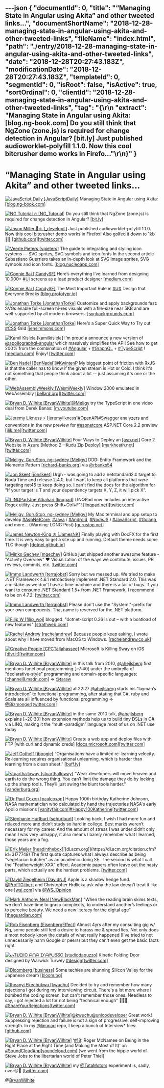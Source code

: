 ---json
{
  "documentId": 0,
  "title": "“Managing State in Angular using Akita” and other tweeted links…",
  "documentShortName": "2018-12-28-managing-state-in-angular-using-akita-and-other-tweeted-links",
  "fileName": "index.html",
  "path": "./entry/2018-12-28-managing-state-in-angular-using-akita-and-other-tweeted-links",
  "date": "2018-12-28T20:27:43.183Z",
  "modificationDate": "2018-12-28T20:27:43.183Z",
  "templateId": 0,
  "segmentId": 0,
  "isRoot": false,
  "isActive": true,
  "sortOrdinal": 0,
  "clientId": "2018-12-28-managing-state-in-angular-using-akita-and-other-tweeted-links",
  "tag": "{\r\n  \"extract\": \"Managing State in Angular using Akita: [blog.ng-book.com] Do you still think that NgZone (zone.js) is required for change detection in Angular? [bit.ly] Just published audioworklet-polyfill 1.1.0.             Now this cool bitcrusher demo works in Firefo...\"\r\n}"
}
---

# “Managing State in Angular using Akita” and other tweeted links…

[<img alt="JavaScript Daily [JavaScriptDaily]" src="https://songhay.blob.core.windows.net:443/shared-social-twitter/JavaScriptDaily.jpg">](https://twitter.com/JavaScriptDaily) Managing State in Angular using Akita: [[blog.ng-book.com]](https://blog.ng-book.com/managing-state-in-angular-using-akita/)

[<img alt="NG Tutorial 🔥 [NG_Tutorial]" src="https://songhay.blob.core.windows.net:443/shared-social-twitter/NG_Tutorial.jpg">](https://twitter.com/NG_Tutorial) Do you still think that NgZone (zone.js) is required for change detection in Angular? [[bit.ly]](http://bit.ly/2B3KBth)

[<img alt="Jason Miller 🦊⚛ [_developit]" src="https://songhay.blob.core.windows.net:443/shared-social-twitter/_developit.jpg">](http://jasonformat.com/) Just published audioworklet-polyfill 1.1.0. Now this cool bitcrusher demo works in Firefox! Also golfed it down to 1kb 🏌️‍♂️ [[github.com]](http://github.com/GoogleChromeLabs/audioworklet-polyfill)[[twitter.com]](https://twitter.com/_developit/status/1034469275778600960/video/1)

[<img alt="Veerle Pieters [vpieters]" src="https://songhay.blob.core.windows.net:443/shared-social-twitter/vpieters.png">](http://veerle.duoh.com/) The guide to integrating and styling icon systems — SVG sprites, SVG symbols and icon fonts In the second article Sebastiano Guerriero takes an in-depth look at SVG image sprites, SVG symbols and icon fonts. [[blog.nucleoapp.com]](https://blog.nucleoapp.com/the-guide-to-integrating-and-styling-icon-systems-svg-sprites-svg-symbols-and-icon-fonts-da7c424dac1b)

[<img alt="Connie Bai [iCandySF]" src="https://songhay.blob.core.windows.net:443/shared-social-twitter/iCandySF.jpg">](https://twitter.com/iCandySF) Here’s everything I’ve learned from designing 10,000+ [#UI](http://twitter.com/search?q='%23UI) screens as a lead product designer [[medium.com]](https://medium.com/ux-power-tools/heres-everything-i-ve-learned-from-designing-10-000-ui-screens-as-a-lead-product-designer-7d2810bee810?source=twitterShare-abf04071f183-1535271633)

[<img alt="Connie Bai [iCandySF]" src="https://songhay.blob.core.windows.net:443/shared-social-twitter/iCandySF.jpg">](https://twitter.com/iCandySF) The Most Important Rule in [#UX](http://twitter.com/search?q='%23UX) Design that Everyone Breaks [[blog.prototypr.io]](https://blog.prototypr.io/the-most-important-rule-in-ux-design-that-everyone-breaks-1c1cb188931?source=twitterShare-abf04071f183-1535189062)

[<img alt="Jonathan Torke [JonathanTorke]" src="https://songhay.blob.core.windows.net:443/shared-social-twitter/JonathanTorke.jpg">](https://jonathantorke.me/) Customize and apply backgrounds fast: SVGs enable full-screen hi-res visuals with a file-size near 5KB and are well-supported by all modern browsers. [[svgbackgrounds.com]](https://www.svgbackgrounds.com/)

[<img alt="Jonathan Torke [JonathanTorke]" src="https://songhay.blob.core.windows.net:443/shared-social-twitter/JonathanTorke.jpg">](https://jonathantorke.me/) Here's a Super Quick Way to Try out [#CSS](http://twitter.com/search?q='%23CSS) Grid [[jensimmons.com]](http://jensimmons.com/post/aug-15-2017/heres-super-quick-way-try-out-css-grid)

[<img alt="Kamil Kisiela [kamilkisiela]" src="https://songhay.blob.core.windows.net:443/shared-social-twitter/kamilkisiela.jpg">](http://github.com/kamilkisiela) I'm proud a announce a new version of [@apollographql-angular](http://twitter.com/@apollographql-angular) which massively simplifies the API! See how to get 200% from the combination of [#Angular](http://twitter.com/search?q='%23Angular) + [#GraphQL](http://twitter.com/search?q='%23GraphQL) + [#TypeScript](http://twitter.com/search?q='%23TypeScript) ! [[medium.com]](https://medium.com/the-guild/apollo-angular-code-generation-7903da1f8559) Enjoy! [[twitter.com]](https://twitter.com/kamilkisiela/status/1031947158927355905/photo/1)

[<img alt="Ben Nadel [BenNadel]" src="https://songhay.blob.core.windows.net:443/shared-social-twitter/BenNadel.jpeg">](https://www.bennadel.com/)[@KwintenP](http://twitter.com/@KwintenP) My biggest point of friction with RxJS is that the caller has to know if the given stream is Hot or Cold. I think it's not something that people think about a lot -- just assuming it's one or the other.

[<img alt="WebAssemblyWeekly [WasmWeekly]" src="https://songhay.blob.core.windows.net:443/shared-social-twitter/WasmWeekly.jpg">](http://wasmweekly.news/) Window 2000 emulated in WebAssembly [[bellard.org]](https://bellard.org/jslinux/vm.html?url=https://bellard.org/jslinux/win2k.cfg&mem=192&graphic=1&w=1024&h=768)[[twitter.com]](https://twitter.com/WasmWeekly/status/1031776676898856960/photo/1)

[<img alt="Bryan D. Wilhite [BryanWilhite]" src="https://songhay.blob.core.windows.net:443/shared-social-twitter/BryanWilhite.jpeg">](http://songhayblog.azurewebsites.net/)[@Meligy](http://twitter.com/@Meligy) try the TypeScript in one video deal from Derek Banas: [[m.youtube.com]](https://m.youtube.com/watch?v=-PR_XqW9JJU)

[<img alt="Jeremy Likness ⚡️ [jeremylikness]" src="https://songhay.blob.core.windows.net:443/shared-social-twitter/jeremylikness.jpg">](https://blog.jeremylikness.com/)[#OpenAPI](http://twitter.com/search?q='%23OpenAPI)[#Swagger](http://twitter.com/search?q='%23Swagger) analyzers and conventions in the new preview for [#aspnetcore](http://twitter.com/search?q='%23aspnetcore) ASP​.NET Core 2.2 preview [[jlik.me]](https://jlik.me/d5i)[[twitter.com]](https://twitter.com/jeremylikness/status/1033067441302261760/photo/1)

[<img alt="Bryan D. Wilhite [BryanWilhite]" src="https://songhay.blob.core.windows.net:443/shared-social-twitter/BryanWilhite.jpeg">](http://songhayblog.azurewebsites.net/) Four Ways to Deploy an [[asp.net]](http://ASP.NET) Core 2 Website in Azure [Method 2—Kudu Zip Deploy] [[markheath.net]](https://markheath.net/post/four-ways-to-deploy-aspnet-core-website-in-azure)[[twitter.com]](https://twitter.com/BryanWilhite/status/1032031059628548096/photo/1)

[<img alt="Meligy, GuruStop, ng-sydney [Meligy]" src="https://songhay.blob.core.windows.net:443/shared-social-twitter/Meligy.jpeg">](https://www.gurustop.net/) DDD: Entity Framework and the Memento Pattern [[richard-banks.org]](https://www.richard-banks.org/2018/08/ddd-entity-framework-and-memento-pattern.html) via [@rbanks54](http://twitter.com/@rbanks54)

[<img alt="Jon Skeet [jonskeet]" src="https://songhay.blob.core.windows.net:443/shared-social-twitter/jonskeet.jpg">](http://csharpindepth.com/) Urgh - was going to add a netstandard2.0 target to Noda Time and release 2.4.0, but I want to keep all platforms that *were* targeting net45 to keep doing so. I can't find the docs for the algorithm for "If your target is T and your dependency targets X, Y, Z, it will pick X".

[<img alt="LINQPad·Joe Albahari [linqpad]" src="https://songhay.blob.core.windows.net:443/shared-social-twitter/linqpad.jpg">](http://www.linqpad.net/) LINQPad now includes an interactive Regex utility. Just press Shift+Ctrl+F1! [[linqpad.net]](https://www.linqpad.net/download.aspx#beta)[[twitter.com]](https://twitter.com/linqpad/status/1031478320183926784/photo/1)

[<img alt="Meligy, GuruStop, ng-sydney [Meligy]" src="https://songhay.blob.core.windows.net:443/shared-social-twitter/Meligy.jpeg">](https://www.gurustop.net/) My Mac terminal and app setup to develop [#AspNetCore](http://twitter.com/search?q='%23AspNetCore), [#Java](http://twitter.com/search?q='%23Java) / [#Android](http://twitter.com/search?q='%23Android), [#NodeJS](http://twitter.com/search?q='%23NodeJS) / [#JavaScript](http://twitter.com/search?q='%23JavaScript), [#Golang](http://twitter.com/search?q='%23Golang), and more... (Warning: LONG Post) [[gurustop.net]](https://www.gurustop.net/blog/2018/08/29/my-mac-terminal-and-app-setup-to-develop-net-core-java-android-node-golang-go-and-more/)

[<img alt="James Newton-King ♔ [JamesNK]" src="https://songhay.blob.core.windows.net:443/shared-social-twitter/JamesNK.jpeg">](http://james.newtonking.com/) Finally playing with DocFX for the first time. It is very easy to get a site up and running. Default theme needs some TLC though [[dotnet.github.io]](http://dotnet.github.io/docfx/)

[<img alt="Minko Gechev [mgechev]" src="https://songhay.blob.core.windows.net:443/shared-social-twitter/mgechev.jpg">](https://github.com/mgechev) GitHub just shipped another awesome feature - "Activity Overview" ❤️ Visualization of the ways we contribute: issues, PR reviews, commits, etc. [[twitter.com]](https://twitter.com/mgechev/status/1033135329245646848/photo/1)

[<img alt="Immo Landwerth [terrajobst]" src="https://songhay.blob.core.windows.net:443/shared-social-twitter/terrajobst.jpg">](http://immo.landwerth.net/) Sorry but we messed up. We tried to make .NET Framework 4.6.1 retroactively implement .NET Standard 2.0. This was a mistake as we don't have a time machine and there is a tail of bugs. If you want to consume .NET Standard 1.5+ from .NET Framework, I recommend to be on 4.7.2. [[twitter.com]](https://twitter.com/marcgravell/status/1031867348876189696)

[<img alt="Immo Landwerth [terrajobst]" src="https://songhay.blob.core.windows.net:443/shared-social-twitter/terrajobst.jpg">](http://immo.landwerth.net/) Please don't use the "System."-prefix for your own components. That name is reserved for the .NET platform.

[<img alt="Filip W [filip_woj]" src="https://songhay.blob.core.windows.net:443/shared-social-twitter/filip_woj.jpg">](http://www.strathweb.com/) blogged: "dotnet-script 0.26 is out – with a boatload of new features" [[strathweb.com]](https://www.strathweb.com/2018/08/dotnet-script-0-26-is-out-with-a-boatload-of-new-features/)

[<img alt="Rachel Andrew [rachelandrew]" src="https://songhay.blob.core.windows.net:443/shared-social-twitter/rachelandrew.jpg">](https://rachelandrew.co.uk/) Because people keep asking, I wrote about why I have moved from MacOS to Windows. [[rachelandrew.co.uk]](https://rachelandrew.co.uk/archives/2018/08/21/why-im-moving-from-macos-to-windows/)

[<img alt="Creative People [CPCTallahassee]" src="https://songhay.blob.core.windows.net:443/shared-social-twitter/CPCTallahassee.jpg">](http://www.creativepeopleconsulting.com/) Microsoft is Killing Sway on iOS [[dlvr.it]](http://dlvr.it/Qh10t8)[[twitter.com]](https://twitter.com/CPCTallahassee/status/1033185410862575616/photo/1)

[<img alt="Bryan D. Wilhite [BryanWilhite]" src="https://songhay.blob.core.windows.net:443/shared-social-twitter/BryanWilhite.jpeg">](http://songhayblog.azurewebsites.net/) in this talk from 2010, [@ahejlsberg](http://twitter.com/@ahejlsberg) first mentions functional programming [~7:40] under the umbrella of “declarative-style” programming and domain-specific languages: [[channel9.msdn.com]](https://channel9.msdn.com/blogs/adebruyn/techdays-2010-developer-keynote-by-anders-hejlsberg) => [@taraw](http://twitter.com/@taraw)

[<img alt="Bryan D. Wilhite [BryanWilhite]" src="https://songhay.blob.core.windows.net:443/shared-social-twitter/BryanWilhite.jpeg">](http://songhayblog.azurewebsites.net/) at 22:27 [@ahejlsberg](http://twitter.com/@ahejlsberg) starts his “layman’s introduction” to functional programming, after stating that C#, ruby and Scala are all influenced by functional programming => [@Bizmonger](http://twitter.com/@Bizmonger)[[twitter.com]](https://twitter.com/BryanWilhite/status/1033027409157574656/photo/1)

[<img alt="Bryan D. Wilhite [BryanWilhite]" src="https://songhay.blob.core.windows.net:443/shared-social-twitter/BryanWilhite.jpeg">](http://songhayblog.azurewebsites.net/) in the same 2010 talk, [@ahejlsberg](http://twitter.com/@ahejlsberg) explains [~20:30] how extension methods help us to build tiny DSLs in C# via LINQ, making it the “multi-paradigm” language most of us on .NET use today

[<img alt="Bryan D. Wilhite [BryanWilhite]" src="https://songhay.blob.core.windows.net:443/shared-social-twitter/BryanWilhite.jpeg">](http://songhayblog.azurewebsites.net/) Create a web app and deploy files with FTP [with curl and dynamic creds] [[docs.microsoft.com]](https://docs.microsoft.com/en-us/azure/app-service/scripts/app-service-cli-deploy-ftp)[[twitter.com]](https://twitter.com/BryanWilhite/status/1032034660530835456/photo/1)

[<img alt="Jeff Gothelf [jboogie]" src="https://songhay.blob.core.windows.net:443/shared-social-twitter/jboogie.jpg">](http://www.jeffgothelf.com/) “Organisations have a limited re-learning velocity. Re-learning requires organisational unlearning, which is harder than learning from a clean sheet.” [[buff.ly]](https://buff.ly/2Moa3A6)

[<img alt="stuarthalloway [stuarthalloway]" src="https://songhay.blob.core.windows.net:443/shared-social-twitter/stuarthalloway.jpg">](http://cognitect.com/) "Weak developers will move heaven and earth to do the wrong thing. You can’t limit the damage they do by locking up the sharp tools. They’ll just swing the blunt tools harder." [[vanderburg.org]](https://vanderburg.org/blog/2009/07/13/sharp_and_blunt.html)

[<img alt="Dr Paul Coxon [paulcoxon]" src="https://songhay.blob.core.windows.net:443/shared-social-twitter/paulcoxon.jpg">](http://www.mcg.msm.cam.ac.uk/) Happy 100th birthday Katherine Johnson, NASA mathematician who calculated by hand the trajectories NASA's early Apollo missions [[vanityfair.com]](https://www.vanityfair.com/culture/2016/08/katherine-johnson-the-nasa-mathematician-who-advanced-human-rights/amp)[#Happy100Katherine](http://twitter.com/search?q='%23Happy100Katherine)[[twitter.com]](https://twitter.com/paulcoxon/status/1033639682188488704/photo/1)

[<img alt="Stephanie Hurlburt [sehurlburt]" src="https://songhay.blob.core.windows.net:443/shared-social-twitter/sehurlburt.jpg">](http://binomial.info/) Looking back, I wish I had more fun and relaxed more and didn’t study so hard in college. Best marks weren’t necessary for my career. And the amount of stress I was under didn’t only mean I was very unhappy, it also means I barely remember what I learned, those years are a fog.

[<img alt="Erik Meijer [headinthebox]" src="https://songhay.blob.core.windows.net:443/shared-social-twitter/headinthebox.jpeg">](http://en.wikipedia.org/wiki/Erik_Meijer_(computer_scientist))[[dl.acm.org]](https://dl.acm.org/citation.cfm?id=3177748) The first quote captures what I always describe as being "vegetarian butcher" as an academic doing SE. The second is what I call the "Featherweight XXX" effect. Academic papers often leave out the nasty parts, which actually are the hardest problems. [[twitter.com]](https://twitter.com/headinthebox/status/1034458678768750592/photo/1)

[<img alt="David Ziegelheim [DavidNJ]" src="https://songhay.blob.core.windows.net:443/shared-social-twitter/DavidNJ.jpg">](https://twitter.com/DavidNJ) Apple is a shadow hedge fund. [@ProfTGilbert](http://twitter.com/@ProfTGilbert) and Christopher Hrdlicka ask why the law doesn’t treat it like one [[wsj.com]](https://www.wsj.com/articles/apple-is-a-hedge-fund-that-makes-phones-1535063375) via [@WSJOpinion](http://twitter.com/@WSJOpinion)

[<img alt="Mark Anthony Neal [NewBlackMan]" src="https://songhay.blob.core.windows.net:443/shared-social-twitter/NewBlackMan.jpg">](http://www.newblackmaninexile.net/) "When the reading brain skims texts, we don’t have time to grasp complexity, to understand another’s feelings or to perceive beauty. We need a new literacy for the digital age" [[theguardian.com]](https://www.theguardian.com/commentisfree/2018/aug/25/skim-reading-new-normal-maryanne-wolf)

[<img alt="Rob Eisenberg [EisenbergEffect]" src="https://songhay.blob.core.windows.net:443/shared-social-twitter/EisenbergEffect.jpg">](http://www.robeisenberg.com/) Almost 4yrs after my consulting gig w/ Ng, some people still feel a desire to harass me & spread lies. Not only does almost nobody know the details of what really happened (I've tried to not unnecessarily harm Google or peers) but they can't even get the basic facts right.

[<img alt="ᔕTᑌᗪIO ᗩᑎᗩ ᗪ'ᗩᑭᑌᘔᘔO [studiodapuzzo]" src="https://songhay.blob.core.windows.net:443/shared-social-twitter/studiodapuzzo.jpeg">](http://www.anadapuzzo.com/) Kinetic Folding Door designed by Warwick Turwey [#design](http://twitter.com/search?q='%23design)[[twitter.com]](https://twitter.com/studiodapuzzo/status/1033618943695626240/video/1)

[<img alt="Bloomberg [business]" src="https://songhay.blob.core.windows.net:443/shared-social-twitter/business.jpg">](http://www.bloomberg.com/) Some techies are shunning Silicon Valley for the Japanese dream [[bloom.bg]](https://bloom.bg/2wq57jc)

[<img alt="Iheanyi Ekechukwu [kwuchu]" src="https://songhay.blob.core.windows.net:443/shared-social-twitter/kwuchu.jpg">](https://iheanyi.com/) Decided to try and remember how many rejections I got during my interviewing circuit. There's a lot more where I bombed the coding screen, but can't remember those ones. Needless to say, I got rejected a lot for not being "technical enough" 🤷🏾‍♂️ [#ShareYourRejections](http://twitter.com/search?q='%23ShareYourRejections)[[twitter.com]](https://twitter.com/kwuchu/status/1031694935878262785/photo/1)

[<img alt="Bryan D. Wilhite [BryanWilhite]" src="https://songhay.blob.core.windows.net:443/shared-social-twitter/BryanWilhite.jpeg">](http://songhayblog.azurewebsites.net/)[@kwuchu](http://twitter.com/@kwuchu)[@unicodeveloper](http://twitter.com/@unicodeveloper) Great work! Suppressing rejection and failure is not a sign of progressive, self-improving strength. In my [@linqpad](http://twitter.com/@linqpad) repo, I keep a bunch of Interview* files: [[github.com]](https://github.com/BryanWilhite/LinqPad/blob/master/Queries/funkyKB/Interview%20-%20Microsoft.linq)

[<img alt="Bryan D. Wilhite [BryanWilhite]" src="https://songhay.blob.core.windows.net:443/shared-social-twitter/BryanWilhite.jpeg">](http://songhayblog.azurewebsites.net/) ‘[#18](http://twitter.com/search?q='%2318): Roger McNamee on Being in the Right Place at the Right Time (and Making the Most of It)’ on [#SoundCloud](http://twitter.com/search?q='%23SoundCloud)[#np](http://twitter.com/search?q='%23np)[[soundcloud.com]](https://soundcloud.com/superinvestors/18-roger-mcnamee-on-being-in-the-right-place-at-the-right-time-and-making-the-most-of-it?utm_source=soundcloud&utm_campaign=share&utm_medium=twitter) [we went from the hippie world of Steve Jobs to the libertarian world of Peter Thiel]

[<img alt="Bryan D. Wilhite [BryanWilhite]" src="https://songhay.blob.core.windows.net:443/shared-social-twitter/BryanWilhite.jpeg">](http://songhayblog.azurewebsites.net/) my [@TataMotors](http://twitter.com/@TataMotors) experiment is, sadly, over😑🦆 [[twitter.com]](https://twitter.com/BryanWilhite/status/1032085081429438465/photo/1)

@[BryanWilhite](https://twitter.com/BryanWilhite)
